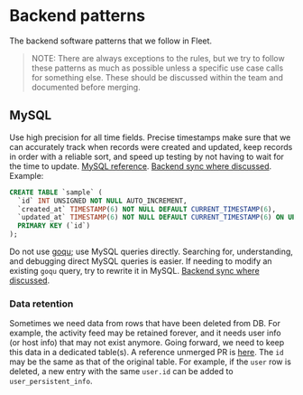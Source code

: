 # Backend patterns

The backend software patterns that we follow in Fleet.

> NOTE: There are always exceptions to the rules, but we try to follow these patterns as much as possible unless a specific use case calls
> for something else. These should be discussed within the team and documented before merging.

## MySQL

Use high precision for all time fields. Precise timestamps make sure that we can accurately track when records were created and updated,
keep records in order with a reliable sort, and speed up testing by not having to wait for the time to
update. [MySQL reference](https://dev.mysql.com/doc/refman/8.4/en/date-and-time-type-syntax.html). [Backend sync where discussed](https://us-65885.app.gong.io/call?id=8041045095900447703).
Example:

```sql
CREATE TABLE `sample` (
  `id` INT UNSIGNED NOT NULL AUTO_INCREMENT,
  `created_at` TIMESTAMP(6) NOT NULL DEFAULT CURRENT_TIMESTAMP(6),
  `updated_at` TIMESTAMP(6) NOT NULL DEFAULT CURRENT_TIMESTAMP(6) ON UPDATE CURRENT_TIMESTAMP(6),
  PRIMARY KEY (`id`)
);
```

Do not use [goqu](https://github.com/doug-martin/goqu); use MySQL queries directly. Searching for, understanding, and debugging direct MySQL
queries is easier. If needing to modify an existing `goqu` query, try to rewrite it in
MySQL. [Backend sync where discussed](https://us-65885.app.gong.io/call?id=8041045095900447703).

### Data retention

Sometimes we need data from rows that have been deleted from DB. For example, the activity feed may be retained forever, and it needs user info (or host info) that may not exist anymore.
Going forward, we need to keep this data in a dedicated table(s). A reference unmerged PR is [here](https://github.com/fleetdm/fleet/pull/17472/files#diff-57a635e42320a87dd15a3ae03d66834f2cbc4fcdb5f3ebb7075d966b96f760afR16).
The `id` may be the same as that of the original table. For example, if the `user` row is deleted, a new entry with the same `user.id` can be added to `user_persistent_info`.
